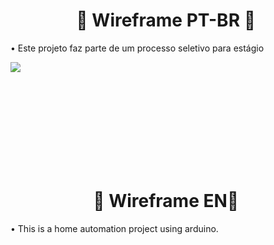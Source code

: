 <h1 align="center">📑&nbsp;Wireframe PT-BR 📑&nbsp;</h1>
<p align="left">  </p>

• Este projeto faz parte de um processo seletivo para estágio

<img src="https://github.com/cvrocha/Wireframe/issues/1#issue-1169913223">

<br><br><br><br><br><br><br><br>

<h1 align="center">📑&nbsp;Wireframe EN📑&nbsp;</h1>
<p align="left">  </p>

• This is a home automation project using arduino.
